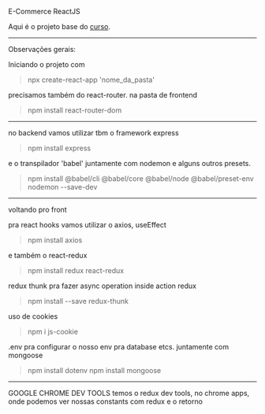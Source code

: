 E-Commerce ReactJS

Aqui é o projeto base do [curso](https://youtu.be/Fy9SdZLBTOo "curso").

---
Observações gerais:

Iniciando o projeto com
> npx create-react-app 'nome_da_pasta'

precisamos também do react-router. na pasta de frontend
> npm install react-router-dom

---

no backend vamos utilizar tbm o framework express
> npm install express

e o transpilador 'babel' juntamente com nodemon e alguns outros presets.
> npm install @babel/cli @babel/core @babel/node @babel/preset-env nodemon --save-dev

---
voltando pro front

pra react hooks vamos utilizar o axios, useEffect
> npm install axios

e também o react-redux
> npm install redux react-redux

redux thunk pra fazer async operation inside action redux
> npm install --save redux-thunk 

uso de cookies
> npm i js-cookie

.env pra configurar o nosso env pra database etcs. juntamente com mongoose
> npm install dotenv
> npm install mongoose


---
GOOGLE CHROME DEV TOOLS
temos o redux dev tools, no chrome apps, onde podemos ver nossas constants
com redux e o retorno